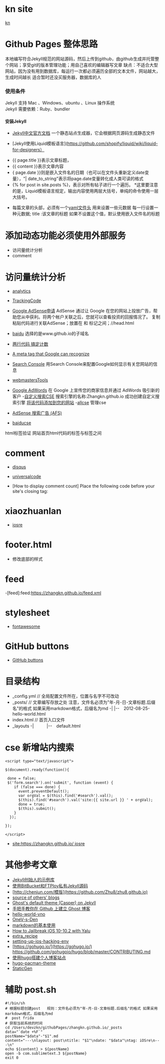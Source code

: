 # kn site

[kn](https://zhangkn.github.io) 

# Github Pages 整体思路
本地编写符合Jekyll规范的网站源码，然后上传到github，由github生成并托管整个网站；享受git的版本管理功能；用自己喜欢的编辑器写文章
缺点：不适合大型网站，因为没有用到数据库，每运行一次都必须遍历全部的文本文件，网站越大，生成时间越长
适合暂时还没买服务器，数据库的人

### 使用条件

Jekyll 支持 Mac 、Windows、ubuntu 、Linux 操作系统                     
Jekyll 需要依赖：Ruby、bundler

#### 安装Jekyll
- [Jekyll中文官方文档](http://jekyll.bootcss.com/) 一个静态站点生成器，它会根据网页源码生成静态文件

- [Jekyll使用Liquid模板语言](https://github.com/shopify/liquid/wiki/liquid-for-designers）
 * {{ page.title }}表示文章标题，
 * {{ content }}表示文章内容 
 * { page.date }}则是嵌入文件名的日期（也可以在文件头重新定义date变量），"| date_to_string"表示将page.date变量转化成人类可读的格式
 * {% for post in site.posts %}，表示对所有帖子进行一个遍历。
 *这里要注意的是，Liquid模板语言规定，输出内容使用两层大括号，单纯的命令使用一层大括号。


- 每篇文章的头部，必须有一个[yaml文件头](https://github.com/jekyll/jekyll/wiki/YAML-Front-Matter) 用来设置一些元数据
 每一行设置一种元数据;
 title :该文章的标题  如果不设置这个值，默认使用嵌入文件名的标题


# 添加动态功能必须使用外部服务
- 访问量统计分析
- comment

# 访问量统计分析
- [analytics](https://analytics.google.com/)
- [TrackingCode](https://analytics.google.com/analytics/web/#management/Settings/a111030597w165618623p166148021/%3Fm.page%3DTrackingCode/)
- [Google AdSense申请](https://www.google.com/adsense/?sourceid=aso&subid=WW-ET-ADSBY2)
AdSense 通过让 Google 在您的网站上投放广告，帮助您从中获利。将两个帐户关联之后，您就可以查看投资的回报情况了。
复制粘贴代码进行关联AdSense；放置在 <head> 和 </head> 标记之间；//head.html

- [baidu](https://tongji.baidu.com)
选择的是www.github.io的子域名
- [ 两行代码  搞定计数](http://busuanzi.ibruce.info/)

- [A meta tag that Google can recognize](https://support.google.com/webmasters/answer/79812?hl=zh-Hant)
- [Search Console](https://developers.google.com/search/docs/guides/enhance-site#add-a-sitelinks-searchbox-for-your-site) 用Search Console来配置Google如何显示有关您网站的信息
- [webmastersTools](https://www.google.com/webmasters/tools/ad-experience-unverified?hl=zh-CN&authuser=0)
- [Google AdWords](https://adwords.google.com/home/?subid=ww-ww-et-g-aw-a-gsc_in_prod_1!o2) 在 Google 上宣传您的商家信息并通过 AdWords 吸引新的客户
-[自定义搜索CSE](https://cse.google.com/cse/create/new?hl=zh-CN&cselang=zh-CN&utm_source=wmx)
搜索引擎的名称:Zhangkn.github.io  成功创建自定义搜索引擎 [将该代码添加到您的网站](https://cse.google.com/cse/create/congrats?cx=013483152311799686538%3A__rsnolmpao&hl=zh-CN)
-[allcse](https://cse.google.com/cse/all) 管理cse
- [AdSense 搜索广告 (AFS)](https://support.google.com/adsense/answer/160530?hl=zh-Hans)

- [baiducse](http://zn.baidu.com/cse/site/siteadd)

html标签验证  网站首页html代码的<head>标签与</head>标签之间

# comment
- [disqus](https://disqus.com)
- [universalcode](https://iosre.disqus.com/admin/install/platforms/universalcode/)

- [How to display comment count] 
 Place the following code before your site's closing </body> tag:
 <script id="dsq-count-scr" src="//iosre.disqus.com/count.js" async></script>

# xiaozhuanlan

- [iosre](https://xiaozhuanlan.com/iosre)

# footer.html

- 修改底部的样式

# feed

-[feed]:feed:https://zhangkn.github.io/feed.xml

# stylesheet

- [fontawesome](http://fontawesome.io/icon/github/)
# GitHub buttons

- [GitHub buttons](https://ghbtns.com/#watch)

# 目录结构
- _config.yml   // 全局配置文件所在，位置与名字不可改动
- _posts/       // 文章编写存放之处       注意，文件名必须为"年-月-日-文章标题.后缀名"的格式 如果采用markdown格式，后缀名为md
-|        |--　2012-08-25-hello-world.html
- index.html    // 首页入口文件
- _layouts
-|　　　|--　default.html


# cse  新增站内搜索

```
<script type="text/javascript">

$(document).ready(function(){

 done = false;
 $('form.search').on('submit', function (event) {
    if (false === done) {
      event.preventDefault();
      var orgVal = $(this).find('#search').val();
      $(this).find('#search').val('site:{{ site.url }} ' + orgVal);
      done = true;
      $(this).submit();
    }
  });

});

</script>
```

- [site:https://zhangkn.github.io/   iosre](https://www.google.com.sg/search?dcr=0&ei=QdE4Wov3EYeFvQTNzY24Cg&q=site%3Ahttps%3A%2F%2Fzhangkn.github.io%2F+++iosre&oq=site%3Ahttps%3A%2F%2Fzhangkn.github.io%2F+++iosre&gs_l=psy-ab.3...44442.46722.0.47230.9.9.0.0.0.0.588.1838.3-2j0j2.4.0....0...1.1j4.64.psy-ab..6.0.0....0.1uwBt5n_ubs)

# 其他参考文章
- [Jekyll创始人的示例库](https://github.com/mojombo/tpw)
- [使用BitBucket和FTPloy私有Jekyll源码](http://chenjun.com/)
- [http://chenjun.com/模版](https://github.com/Zhu8/zhu8.github.io)
- [source of others’ blogs](https://github.com/jekyll/jekyll/wiki/Sites)
- [Ghost's default theme (Casper) on Jekyll](https://github.com/rosario/kasper)
- [手把手教你在 Github 上建立 Ghost 博客](http://www.jianshu.com/p/5ce120eb888c)
- [hello-world-vno](http://vno.onevcat.com/2016/02/hello-world-vno/)
- [OneV-s-Den](https://github.com/onevcat/OneV-s-Den)
- [markdown的基本使用](https://blog.zz173.com/detail/1)
- [How to Jailbreak iOS 10-10.2 with Yalu](https://www.cybrary.it/0p3n/jailbreak-ios-10-10-2-yalu/)
- [extra_recipe](https://github.com/xerub/extra_recipe)
- [setting-up-ios-hacking-env](https://togetherwehack.com/2017/09/19/setting-up-ios-hacking-env/)
- [https://gohugo.io/](https://gohugo.io/) https://github.com/gohugoio/hugo/blob/master/CONTRIBUTING.md
- [使用hugo搭建个人博客站点](https://blog.coderzh.com/2015/08/29/hugo/)
- [hugo-pacman-theme](http://coderzh.github.io/hugo-pacman-theme/)
- [StaticGen](https://www.staticgen.com/)
# 辅助 post.sh  
```
#!/bin/sh
# 根据标题创建post   规则：文件名必须为"年-月-日-文章标题.后缀名"的格式 如果采用markdown格式，后缀名为md
#  post frida
# 获取当前系统的时间
cd /Users/devzkn/githubPages/zhangkn.github.io/_posts
data="`date +%F`"
postName="$data"-"$1".md
content="---\nlayout: post\ntitle: "$1"\ndate: "$data"\ntag: iOSre\n---\n"
echo ${content} > ${postName}
open -b com.sublimetext.3 ${postName}
exit 0
```




